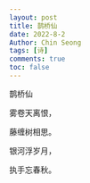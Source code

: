 ```yaml
---
layout: post
title: 鹊桥仙
date: 2022-8-2
Author: Chin Seong
tags: [诗]
comments: true
toc: false
---
```





鹊桥仙

雾卷天离恨，

藤缠树相思。

银河浮岁月，

执手忘春秋。

<!-- more -->



